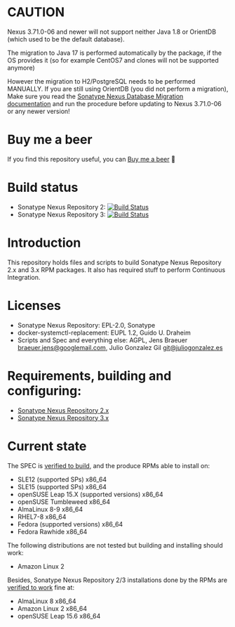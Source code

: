 # CAUTION

Nexus 3.71.0-06 and newer will not support neither Java 1.8 or OrientDB (which used to be the default database).

The migration to Java 17 is performed automatically by the package, if the OS provides it (so for example CentOS7 and clones will not be supported anymore)

However the migration to H2/PostgreSQL needs to be performed MANUALLY. If you are still using OrientDB (you did not perform a migration), Make sure you read the [Sonatype Nexus Database Migration documentation](https://help.sonatype.com/en/migrating-to-a-new-database.html) and run the procedure before updating to Nexus 3.71.0-06 or any newer version!

# Buy me a beer

If you find this repository useful, you can [Buy me a beer](https://www.buymeacoffee.com/juliogonzalez) 🍺

# Build status

- Sonatype Nexus Repository 2: [![Build Status](https://jenkins.juliogonzalez.es/job/nexus2-oss-rpms-build/badge/icon)](https://jenkins.juliogonzalez.es/job/nexus2-oss-rpms-build/)
- Sonatype Nexus Repository 3: [![Build Status](https://jenkins.juliogonzalez.es/job/nexus3-oss-rpms-build/badge/icon)](https://jenkins.juliogonzalez.es/job/nexus3-oss-rpms-build/)

# Introduction

This repository holds files and scripts to build Sonatype Nexus Repository 2.x and 3.x RPM packages. It also has required stuff to perform Continuous Integration.

# Licenses

- Sonatype Nexus Repository: EPL-2.0, Sonatype
- docker-systemctl-replacement: EUPL 1.2, Guido U. Draheim
- Scripts and Spec and everything else: AGPL, Jens Braeuer <braeuer.jens@googlemail.com>, Julio Gonzalez Gil <git@juliogonzalez.es>

# Requirements, building and configuring:

- [Sonatype Nexus Repository 2.x](NEXUS2.md)
- [Sonatype Nexus Repository 3.x](NEXUS3.md)

# Current state

The SPEC is [verified to build](https://build.opensuse.org/project/show/home:juliogonzalez:devops), and the produce RPMs able to install on:
- SLE12 (supported SPs) x86_64
- SLE15 (supported SPs) x86_64
- openSUSE Leap 15.X (supported versions) x86_64
- openSUSE Tumbleweed x86_64 
- AlmaLinux 8-9 x86_64
- RHEL7-8 x86_64
- Fedora (supported versions) x86_64
- Fedora Rawhide x86_64


The following distributions are not tested but building and installing should work:
- Amazon Linux 2

Besides, Sonatype Nexus Repository 2/3 installations done by the RPMs are [verified to work](#build-status) fine at:
- AlmaLinux 8 x86_64
- Amazon Linux 2 x86_64
- openSUSE Leap 15.6 x86_64
